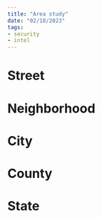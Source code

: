 ```yaml
---
title: "Area study"
date: "02/18/2023"
tags:
- security
- intel
---
```


# Street
# Neighborhood
# City
# County
# State